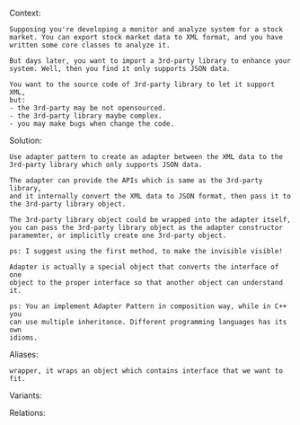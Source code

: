 Context:

    Supposing you're developing a monitor and analyze system for a stock 
    market. You can export stock market data to XML format, and you have 
    written some core classes to analyze it.

    But days later, you want to import a 3rd-party library to enhance your 
    system. Well, then you find it only supports JSON data.

    You want to the source code of 3rd-party library to let it support XML, 
    but:
    - the 3rd-party may be not opensourced.
    - the 3rd-party library maybe complex.
    - you may make bugs when change the code.

Solution:

    Use adapter pattern to create an adapter between the XML data to the 
    3rd-party library which only supports JSON data. 
    
    The adapter can provide the APIs which is same as the 3rd-party library, 
    and it internally convert the XML data to JSON format, then pass it to
    the 3rd-party library object.

    The 3rd-party library object could be wrapped into the adapter itself,
    you can pass the 3rd-party library object as the adapter constructor 
    paramemter, or implicitly create one 3rd-party object.

    ps: I suggest using the first method, to make the invisible visible!

    Adapter is actually a special object that converts the interface of one 
    object to the proper interface so that another object can understand it.

    ps: You an implement Adapter Pattern in composition way, while in C++ you 
    can use multiple inheritance. Different programming languages has its own
    idioms.

Aliases:

    wrapper, it wraps an object which contains interface that we want to  fit.

Variants:


Relations:
